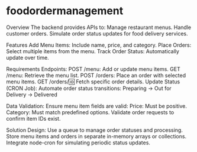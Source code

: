 # foodordermanagement

Overview
The backend provides APIs to:
Manage restaurant menus.
Handle customer orders.
Simulate order status updates for food delivery services.


Features
Add Menu Items: Include name, price, and category.
Place Orders: Select multiple items from the menu.
Track Order Status: Automatically update over time.


Requirements
Endpoints:
POST /menu: Add or update menu items.
GET /menu: Retrieve the menu list.
POST /orders: Place an order with selected menu items.
GET /orders/:id: Fetch specific order details.
Update Status (CRON Job): Automate order status transitions:
Preparing → Out for Delivery → Delivered


Data Validation:
Ensure menu item fields are valid:
Price: Must be positive.
Category: Must match predefined options.
Validate order requests to confirm item IDs exist.


Solution Design:
Use a queue to manage order statuses and processing.
Store menu items and orders in separate in-memory arrays or collections.
Integrate node-cron for simulating periodic status updates.
